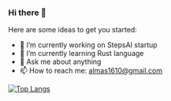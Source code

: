### Hi there 👋

Here are some ideas to get you started:

- 🔭 I’m currently working on StepsAI startup
- 🌱 I’m currently learning Rust language
- 💬 Ask me about anything
- 📫 How to reach me: almas1610@gmail.com

[![Top Langs](https://github-readme-stats.vercel.app/api/top-langs/?username=ba-mirza&hide_progress=false)](https://github.com/anuraghazra/github-readme-stats)
